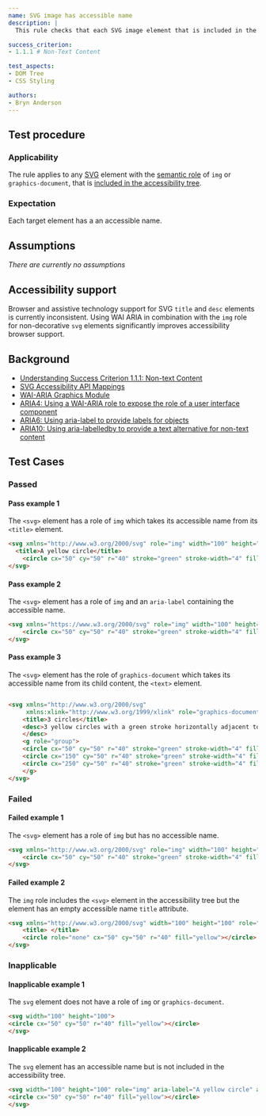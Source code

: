 ```yaml
---
name: SVG image has accessible name
description: |
  This rule checks that each SVG image element that is included in the accessibility tree, has an accessible name.

success_criterion:
- 1.1.1 # Non-Text Content

test_aspects:
- DOM Tree
- CSS Styling

authors:
- Bryn Anderson
---
```


## Test procedure

### Applicability

The rule applies to any [SVG](https://www.w3.org/2000/svg) element with the [semantic role](#semantic-role) of `img` or `graphics-document`, that is [included in the accessibility tree](#included-in-the-accessibility-tree).

### Expectation

Each target element has a an accessible name.

## Assumptions

*There are currently no assumptions*

## Accessibility support

Browser and assistive technology support for SVG `title` and `desc` elements is currently inconsistent. Using WAI ARIA in combination with the `img` role for non-decorative `svg` elements significantly improves accessibility browser support.

## Background

- [Understanding Success Criterion 1.1.1: Non-text Content](https://www.w3.org/WAI/WCAG21/Understanding/non-text-content.html)
- [SVG Accessibility API Mappings](https://www.w3.org/TR/svg-aam-1.0)
- [WAI-ARIA Graphics Module](https://www.w3.org/TR/graphics-aria-1.0/)
- [ARIA4: Using a WAI-ARIA role to expose the role of a user interface component](https://www.w3.org/WAI/WCAG21/Techniques/aria/ARIA4)
- [ARIA6: Using aria-label to provide labels for objects](https://www.w3.org/WAI/WCAG21/Techniques/aria/ARIA6)
- [ARIA10: Using aria-labelledby to provide a text alternative for non-text content](https://www.w3.org/WAI/WCAG21/Techniques/aria/ARIA10)

## Test Cases

### Passed

#### Pass example 1

The `<svg>` element has a role of `img` which takes its accessible name from its `<title>` element.

```html
<svg xmlns="http://www.w3.org/2000/svg" role="img" width="100" height="100">
  <title>A yellow circle</title>
	<circle cx="50" cy="50" r="40" stroke="green" stroke-width="4" fill="yellow"></circle>
</svg>
```

#### Pass example 2

The `<svg>` element has a role of `img` and an `aria-label` containing the accessible name.

```html
<svg xmlns="https://www.w3.org/2000/svg" role="img" width="100" height="100" aria-label="A yellow circle">
	<circle cx="50" cy="50" r="40" stroke="green" stroke-width="4" fill="yellow"></circle>
</svg>
```

#### Pass example 3

The `<svg>` element has the role of `graphics-document` which takes its accessible name from its child content, the `<text>` element.

```html

<svg xmlns="http://www.w3.org/2000/svg"
     xmlns:xlink="http://www.w3.org/1999/xlink" role="graphics-document">
    <title>3 circles</title>
    <desc>3 yellow circles with a green stroke horizontally adjacent to each other
    </desc>
    <g role="group">
	<circle cx="50" cy="50" r="40" stroke="green" stroke-width="4" fill="yellow"></circle>
	<circle cx="150" cy="50" r="40" stroke="green" stroke-width="4" fill="yellow"></circle>
	<circle cx="250" cy="50" r="40" stroke="green" stroke-width="4" fill="yellow"></circle>
    </g>
</svg>
```

### Failed

#### Failed example 1

The `<svg>` element has a role of `img` but has no accessible name.

```html
<svg xmlns="http://www.w3.org/2000/svg" role="img" width="100" height="100">
	<circle cx="50" cy="50" r="40" stroke="green" stroke-width="4" fill="yellow"></circle>
</svg>
```

#### Failed example 2

The `img` role includes the `<svg>` element in the accessibility tree but the element has an empty accessible name `title` attribute.

```html
<svg xmlns="http://www.w3.org/2000/svg" width="100" height="100" role="img">
	<title> </title>
  	<circle role="none" cx="50" cy="50" r="40" fill="yellow"></circle>
</svg>
```

### Inapplicable

#### Inapplicable example 1

The `svg` element does not have a role of `img` or `graphics-document`. 

```html
<svg width="100" height="100">
<circle cx="50" cy="50" r="40" fill="yellow"></circle>
</svg>
```

#### Inapplicable example 2

The `svg` element has an accessible name but is not included in the accessibility tree.

```html
<svg width="100" height="100" role="img" aria-label="A yellow circle" aria-hidden="true">
<circle cx="50" cy="50" r="40" fill="yellow"></circle>
</svg>
```

